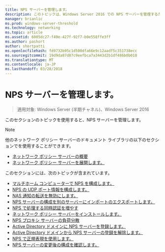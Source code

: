 ```yaml
---
title: NPS サーバーを管理します。
description: このトピックは、Windows Server 2016 での NPS サーバーを管理するための手順へのリンクを提供します。
manager: brianlic
ms.prod: windows-server-threshold
ms.technology: networking
ms.topic: article
ms.assetid: 6005dc27-f49e-427f-92f7-b0e558ffe3ff
ms.author: pashort
author: shortpatti
ms.openlocfilehash: fd9732b95c1d500dfa66e9c12aadf5c351738ecc
ms.sourcegitcommit: 19d9da87d87c9eefbca7a3443d2b1df486b0b010
ms.translationtype: MT
ms.contentlocale: ja-JP
ms.lasthandoff: 03/28/2018
---
```

# <a name="manage-nps-servers"></a>NPS サーバーを管理します。

>適用対象: Windows Server (半期チャネル)、Windows Server 2016

このセクションのトピックを使用すると、NPS サーバーを管理します。

>[!NOTE]
>他のネットワーク ポリシー サーバーのドキュメント ライブラリの以下のセクションでを使用することができます。
>- [ネットワーク ポリシー サーバーの概要](nps-getstart-top.md)
>- [ネットワーク ポリシー サーバーを展開します。](nps-deploy.md) 

このセクションには、次のトピックが含まれています。

- [マルチホーム コンピューターで NPS を構成します。](nps-multihomed-configure.md)
- [NPS の UDP ポート情報を構成します。](nps-udp-ports-configure.md)
- [NAS 通知の転送を無効にします。](nps-disable-nas-notifications.md)
- [NPS サーバーの構成を別のサーバーにインポートのエクスポートします。](nps-manage-export.md)
- [NPS で処理する同時認証を増やす](nps-concurrent-auth.md)
- [ネットワーク ポリシー サーバーをインストールします。](nps-manage-install.md)
- [NPS プロキシ サーバーの負荷分散](nps-manage-proxy-lb.md)
- [Active Directory ドメインに NPS サーバーを登録します。](nps-manage-register.md)
- [Active Directory ドメインから NPS サーバーの登録を解除します。](nps-manage-unregister.md)
- [NPS で正規表現を使用します。](nps-crp-reg-expressions.md)
- [NPS サーバーの変更後の構成を確認します。](nps-manage-verify.md)


